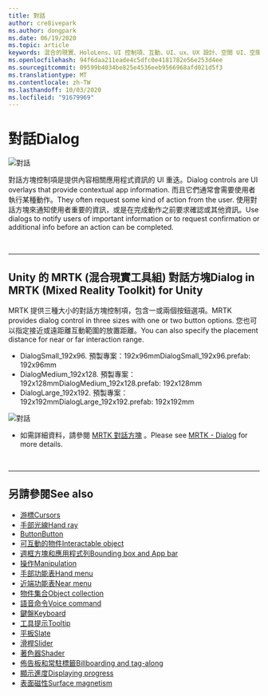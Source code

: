 ```yaml
---
title: 對話
author: cre8ivepark
ms.author: dongpark
ms.date: 06/19/2020
ms.topic: article
keywords: 混合的現實、HoloLens、UI 控制項、互動、UI、ux、UX 設計、空間 UI、空間互動、3D UI、3D UX
ms.openlocfilehash: 94f6daa211eade4c5dfc0e4181782e56e253d4ee
ms.sourcegitcommit: 09599b4034be825e4536eeb9566968afd021d5f3
ms.translationtype: MT
ms.contentlocale: zh-TW
ms.lasthandoff: 10/03/2020
ms.locfileid: "91679969"
---
```

# <a name="dialog"></a><span data-ttu-id="4433c-103">對話</span><span class="sxs-lookup"><span data-stu-id="4433c-103">Dialog</span></span>

![對話](images/MRTK_UX_Dialog.jpg)

<span data-ttu-id="4433c-105">對話方塊控制項是提供內容相關應用程式資訊的 UI 重迭。</span><span class="sxs-lookup"><span data-stu-id="4433c-105">Dialog controls are UI overlays that provide contextual app information.</span></span> <span data-ttu-id="4433c-106">而且它們通常會需要使用者執行某種動作。</span><span class="sxs-lookup"><span data-stu-id="4433c-106">They often request some kind of action from the user.</span></span> <span data-ttu-id="4433c-107">使用對話方塊來通知使用者重要的資訊，或是在完成動作之前要求確認或其他資訊。</span><span class="sxs-lookup"><span data-stu-id="4433c-107">Use dialogs to notify users of important information or to request confirmation or additional info before an action can be completed.</span></span>

<br>

---

## <a name="dialog-in-mrtk-mixed-reality-toolkit-for-unity"></a><span data-ttu-id="4433c-108">Unity 的 MRTK (混合現實工具組) 對話方塊</span><span class="sxs-lookup"><span data-stu-id="4433c-108">Dialog in MRTK (Mixed Reality Toolkit) for Unity</span></span>
<span data-ttu-id="4433c-109">MRTK 提供三種大小的對話方塊控制項，包含一或兩個按鈕選項。</span><span class="sxs-lookup"><span data-stu-id="4433c-109">MRTK provides dialog control in three sizes with one or two button options.</span></span> <span data-ttu-id="4433c-110">您也可以指定接近或遠距離互動範圍的放置距離。</span><span class="sxs-lookup"><span data-stu-id="4433c-110">You can also specify the placement distance for near or far interaction range.</span></span> 

- <span data-ttu-id="4433c-111">DialogSmall_192x96. 預製專案：192x96mm</span><span class="sxs-lookup"><span data-stu-id="4433c-111">DialogSmall_192x96.prefab: 192x96mm</span></span>
- <span data-ttu-id="4433c-112">DialogMedium_192x128. 預製專案：192x128mm</span><span class="sxs-lookup"><span data-stu-id="4433c-112">DialogMedium_192x128.prefab: 192x128mm</span></span>
- <span data-ttu-id="4433c-113">DialogLarge_192x192. 預製專案：192x192mm</span><span class="sxs-lookup"><span data-stu-id="4433c-113">DialogLarge_192x192.prefab: 192x192mm</span></span>

![對話](images/MRTK_UX_Dialog_Types.jpg)


* <span data-ttu-id="4433c-115">如需詳細資料，請參閱 [MRTK 對話方塊](https://microsoft.github.io/MixedRealityToolkit-Unity/Assets/MRTK/SDK/Experimental/Dialog/README_Dialog.html) 。</span><span class="sxs-lookup"><span data-stu-id="4433c-115">Please see [MRTK - Dialog](https://microsoft.github.io/MixedRealityToolkit-Unity/Assets/MRTK/SDK/Experimental/Dialog/README_Dialog.html) for more details.</span></span>

<br>

---

## <a name="see-also"></a><span data-ttu-id="4433c-116">另請參閱</span><span class="sxs-lookup"><span data-stu-id="4433c-116">See also</span></span>

* [<span data-ttu-id="4433c-117">游標</span><span class="sxs-lookup"><span data-stu-id="4433c-117">Cursors</span></span>](cursors.md)
* [<span data-ttu-id="4433c-118">手部光線</span><span class="sxs-lookup"><span data-stu-id="4433c-118">Hand ray</span></span>](point-and-commit.md)
* [<span data-ttu-id="4433c-119">Button</span><span class="sxs-lookup"><span data-stu-id="4433c-119">Button</span></span>](button.md)
* [<span data-ttu-id="4433c-120">可互動的物件</span><span class="sxs-lookup"><span data-stu-id="4433c-120">Interactable object</span></span>](interactable-object.md)
* [<span data-ttu-id="4433c-121">週框方塊和應用程式列</span><span class="sxs-lookup"><span data-stu-id="4433c-121">Bounding box and App bar</span></span>](app-bar-and-bounding-box.md)
* [<span data-ttu-id="4433c-122">操作</span><span class="sxs-lookup"><span data-stu-id="4433c-122">Manipulation</span></span>](direct-manipulation.md)
* [<span data-ttu-id="4433c-123">手部功能表</span><span class="sxs-lookup"><span data-stu-id="4433c-123">Hand menu</span></span>](hand-menu.md)
* [<span data-ttu-id="4433c-124">近端功能表</span><span class="sxs-lookup"><span data-stu-id="4433c-124">Near menu</span></span>](near-menu.md)
* [<span data-ttu-id="4433c-125">物件集合</span><span class="sxs-lookup"><span data-stu-id="4433c-125">Object collection</span></span>](object-collection.md)
* [<span data-ttu-id="4433c-126">語音命令</span><span class="sxs-lookup"><span data-stu-id="4433c-126">Voice command</span></span>](voice-input.md)
* [<span data-ttu-id="4433c-127">鍵盤</span><span class="sxs-lookup"><span data-stu-id="4433c-127">Keyboard</span></span>](keyboard.md)
* [<span data-ttu-id="4433c-128">工具提示</span><span class="sxs-lookup"><span data-stu-id="4433c-128">Tooltip</span></span>](tooltip.md)
* [<span data-ttu-id="4433c-129">平板</span><span class="sxs-lookup"><span data-stu-id="4433c-129">Slate</span></span>](slate.md)
* [<span data-ttu-id="4433c-130">滑桿</span><span class="sxs-lookup"><span data-stu-id="4433c-130">Slider</span></span>](slider.md)
* [<span data-ttu-id="4433c-131">著色器</span><span class="sxs-lookup"><span data-stu-id="4433c-131">Shader</span></span>](shader.md)
* [<span data-ttu-id="4433c-132">佈告板和常駐標籤</span><span class="sxs-lookup"><span data-stu-id="4433c-132">Billboarding and tag-along</span></span>](billboarding-and-tag-along.md)
* [<span data-ttu-id="4433c-133">顯示進度</span><span class="sxs-lookup"><span data-stu-id="4433c-133">Displaying progress</span></span>](progress.md)
* [<span data-ttu-id="4433c-134">表面磁性</span><span class="sxs-lookup"><span data-stu-id="4433c-134">Surface magnetism</span></span>](surface-magnetism.md)
